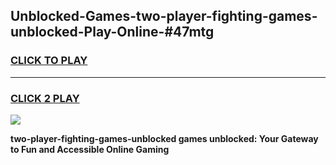 
## Unblocked-Games-two-player-fighting-games-unblocked-Play-Online-#47mtg
<h3>
<a href="https://premium.freeplayer.one?title=two-player-fighting-games-unblocked&ref=27F">CLICK TO PLAY</a></h3>
<hr>

<h3>
<a href="https://premium.freeplayer.one?title=two-player-fighting-games-unblocked&ref=27F">CLICK 2 PLAY</a>
  
</h3>

<a href="https://premium.freeplayer.one?title=two-player-fighting-games-unblocked&ref=27F"><img src="https://clearcache.store/games.png"></a>


**two-player-fighting-games-unblocked games unblocked: Your Gateway to Fun and Accessible Online Gaming**
